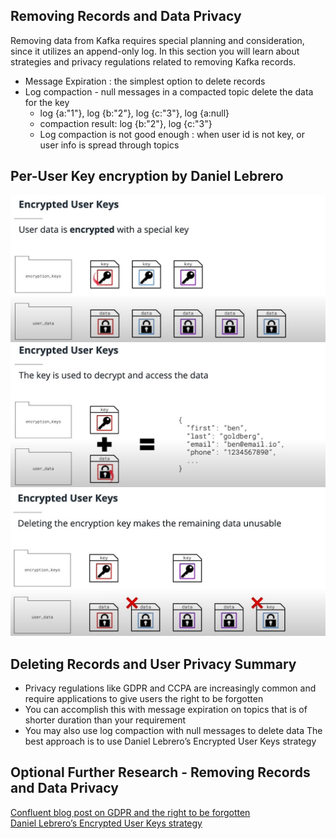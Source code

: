 ## Removing Records and Data Privacy
Removing data from Kafka requires special planning and consideration, since it utilizes an append-only log. In this section you will learn about strategies and privacy regulations related to removing Kafka records.

- Message Expiration : the simplest option to delete records
- Log compaction - null messages in a compacted topic delete the data for the key
    - log {a:"1"}, log {b:"2"}, log {c:"3"}, log {a:null}
    - compaction result: log {b:"2"}, log {c:"3"}
    - Log compaction is not good enough : when user id is not key, or user info is spread through topics


## Per-User Key encryption by Daniel Lebrero

![image1](./image/encrypted1.jpg)
![image2](./image/encrypted2.jpg)
![image3](./image/encrypted3.jpg)

## Deleting Records and User Privacy Summary
- Privacy regulations like GDPR and CCPA are increasingly common and require applications to give users the right to be forgotten
- You can accomplish this with message expiration on topics that is of shorter duration than your requirement
- You may also use log compaction with null messages to delete data
The best approach is to use Daniel Lebrero’s Encrypted User Keys strategy

## Optional Further Research - Removing Records and Data Privacy  
[Confluent blog post on GDPR and the right to be forgotten](https://www.confluent.io/blog/handling-gdpr-log-forget/)  
[Daniel Lebrero’s Encrypted User Keys strategy](https://danlebrero.com/2018/04/11/kafka-gdpr-event-sourcing/)